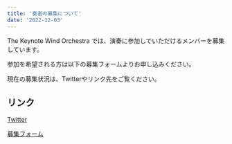 ```yaml
---
title: '奏者の募集について'
date: '2022-12-03'
---
```


The Keynote Wind Orchestra では、演奏に参加していただけるメンバーを募集しています。

参加を希望される方は以下の募集フォームよりお申し込みください。

現在の募集状況は、Twitterやリンク先をご覧ください。

## リンク

[Twitter](https://twitter.com/thekeynotewo)

[募集フォーム](https://docs.google.com/forms/d/e/1FAIpQLSe2nFaBHr7Qr9vFV0TgwsCtNZSjolEF_pLDprKacHL55-Jq7Q/viewform)
